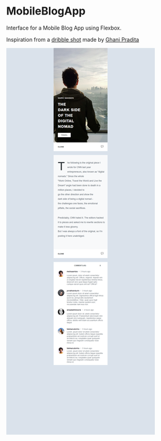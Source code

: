 # MobileBlogApp
Interface for a Mobile Blog App using Flexbox.

Inspiration from a [dribble shot](https://dribbble.com/shots/2262761-Mobile-Blog-App-Interface/attachments/424147) made by [Ghani Pradita](https://dribbble.com/ghanipradita)

![alt text](https://github.com/DEmanderbag/Mobile-Blog-App/blob/master/something-new/images/Screenshot_2019-08-01%20Mobile%20Blog%20App%20Interface.png)

